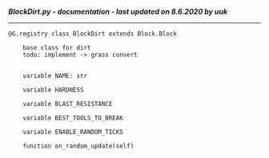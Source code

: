 ***BlockDirt.py - documentation - last updated on 8.6.2020 by uuk***
___

    @G.registry class BlockDirt extends Block.Block
        
        base class for dirt
        todo: implement -> grass convert


        variable NAME: str

        variable HARDNESS

        variable BLAST_RESISTANCE

        variable BEST_TOOLS_TO_BREAK

        variable ENABLE_RANDOM_TICKS

        function on_random_update(self)